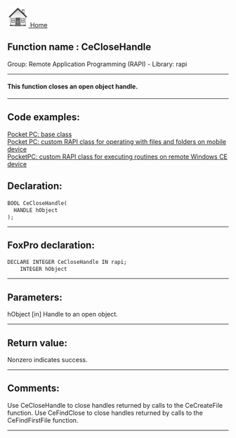 [<img src="../../images/home.png"> Home ](https://github.com/VFPX/Win32API)  

## Function name : CeCloseHandle
Group: Remote Application Programming (RAPI) - Library: rapi    
***  


#### This function closes an open object handle.
***  


## Code examples:
[Pocket PC: base class](../../samples/sample_440.md)  
[Pocket PC: custom RAPI class for operating with files and folders on mobile device](../../samples/sample_448.md)  
[PocketPC: custom RAPI class for executing routines on remote Windows CE device](../../samples/sample_466.md)  

## Declaration:
```foxpro  
BOOL CeCloseHandle(
  HANDLE hObject
);  
```  
***  


## FoxPro declaration:
```foxpro  
DECLARE INTEGER CeCloseHandle IN rapi;
	INTEGER hObject  
```  
***  


## Parameters:
hObject 
[in] Handle to an open object.   
***  


## Return value:
Nonzero indicates success.  
***  


## Comments:
Use CeCloseHandle to close handles returned by calls to the CeCreateFile function. Use CeFindClose to close handles returned by calls to the CeFindFirstFile function.  
  
***  

